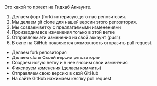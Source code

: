 Это какой то проект на Гидхаб Аккаунте.


1. Делаем форк (fork) интерисующего нас репозитория.
2. Мы делаем git clone  для нашей версии этого репозитория.
3. Мы создаем ветку с предлагаемыми изменениями
4. Производим все изменения только в этой ветке
5. Отправляем эти изменения на свой аккаунт (push) 
6. В окне на GitHub  появляется возможность отправить pull request.

* Делаем fork репозитория
* Делаем clone Своей версии репозитория
* Создаем новую ветку и в нее вносим свои изменения
* Фиксируем изменения (делаем коммиты)
* Отправляем свою версию в свой GitHub
* На сайте GitHub нажимаем кнопку pull request 